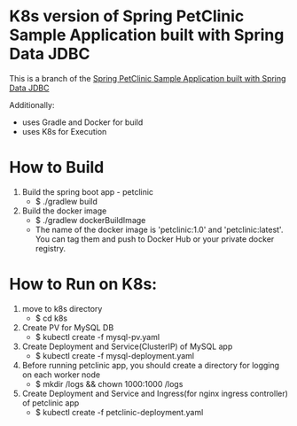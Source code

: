 # K8s version of Spring PetClinic Sample Application built with Spring Data JDBC

This is a branch of the [Spring PetClinic Sample Application built with Spring Data JDBC](https://github.com/spring-petclinic/spring-petclinic-data-jdbc)

Additionally:

- uses Gradle and Docker for build
- uses K8s for Execution

# How to Build
1. Build the spring boot app - petclinic
    - $ ./gradlew build
2. Build the docker image
    - $ ./gradlew dockerBuildImage
    - The name of the docker image is 'petclinic:1.0' and 'petclinic:latest'. You can tag them and push to Docker Hub or your private docker registry.

# How to Run on K8s:
1. move to k8s directory
    - $ cd k8s
2. Create PV for MySQL DB
    - $ kubectl create -f mysql-pv.yaml
3. Create Deployment and Service(ClusterIP) of MySQL app
    - $ kubectl create -f mysql-deployment.yaml
4. Before running petclinic app, you should create a directory for logging on each worker node
    - $ mkdir /logs && chown 1000:1000 /logs
5. Create Deployment and Service and Ingress(for nginx ingress controller) of petclinic app
    - $ kubectl create -f petclinic-deployment.yaml

